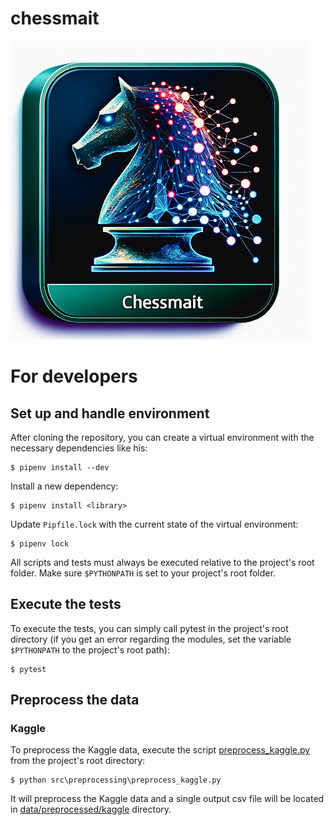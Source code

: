 # chessmait

![](documentation/logo.jpg)

# For developers

## Set up and handle environment

After cloning the repository, you can create a virtual environment with the necessary dependencies like his:

```shell
$ pipenv install --dev
```

Install a new dependency:

```shell
$ pipenv install <library>
```

Update `Pipfile.lock` with the current state of the virtual environment:

```shell
$ pipenv lock
```

All scripts and tests must always be executed relative to the project's root folder. Make sure `$PYTHONPATH` is set to
your project's root folder.

## Execute the tests

To execute the tests, you can simply call pytest in the project's root directory (if you get an error regarding the
modules, set the variable `$PYTHONPATH` to the project's root path):

```shell
$ pytest
```

## Preprocess the data

### Kaggle

To preprocess the Kaggle data, execute the script [preprocess_kaggle.py](src/preprocessing/preprocess_kaggle.py) from the project's root directory:

```
$ python src\preprocessing\preprocess_kaggle.py
```

It will preprocess the Kaggle data and a single output csv file will be located in [data/preprocessed/kaggle](data/preprocessed/kaggle) directory.


